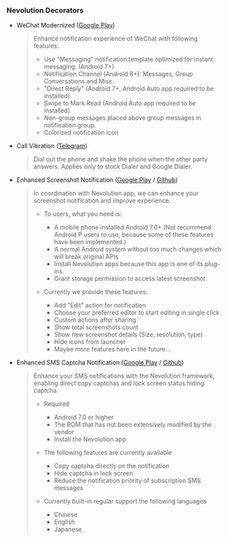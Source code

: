 ### Nevolution Decorators

- WeChat Modernized ([Google Play](https://play.google.com/store/apps/details?id=com.oasisfeng.nevo.decorators.wechat))
  > Enhance notification experience of WeChat with following features:
  >
  > * Use "Messaging" notification template optimized for instant messaging. (Android 7+)
  > * Notification Channel (Android 8+): Messages, Group Conversations and Misc.
  > * "Direct Reply" (Android 7+, Android Auto app required to be installed)
  > * Swipe to Mark Read (Android Auto app required to be installed)
  > * Non-group messages placed above group messages in notification group.
  > * Colorized notification icon
  
- Call Vibration ([Telegram](https://t.me/oasisfeng_apps/26904))
  > Dial out the phone and shake the phone when the other party answers. Applies only to stock Dialer and Google Dialer.
  
- Enhanced Screenshot Notification ([Google Play](https://play.google.com/store/apps/details?id=moe.feng.nevo.decorators.enscreenshot) / [Github](https://github.com/fython/EnhancedScreenshotNotification/releases))
  > In coordination with Nevolution app, we can enhance your screenshot notification and improve experience.
  >
  > * To users, what you need is:
  >   - A mobile phone installed Android 7.0+ (Not recommend Android P users to use, because some of these features have been implemented.)
  >   - A normal Android system without too much changes which will break original APIs
  >   - Install Nevolution apps because this app is one of its plug-ins.
  >   - Grant storage permission to access latest screenshot.
  >
  > * Currently we provide these features:
  >   - Add "Edit" action for notification
  >   - Choose your preferred editor to start editing in single click
  >   - Custom actions after sharing
  >   - Show total screenshots count
  >   - Show new screenshot details (Size, resolution, type)
  >   - Hide icons from launcher
  >   - Maybe more features here in the future...
  
- Enhanced SMS Captcha Notification ([Google Play](https://play.google.com/store/apps/details?id=me.kr328.nevo.decorators.smscaptcha) / [Github](https://github.com/Kr328/nevo-decorators-sms-captchas/releases))
  > Enhance your SMS notifications with the Nevolution framework, enabling direct copy captchas and lock screen status hiding captcha
  >
  > * Required
  >   - Android 7.0 or higher
  >   - The ROM that has not been extensively modified by the vendor
  >   - Install the Nevolution app
  >
  > * The following features are currently available
  >   - Copy captcha directly on the notification
  >   - Hide captcha in lock screen
  >   - Reduce the notification priority of subscription SMS messages
  >
  > * Currently built-in regular support the following languages
  >   - Chinese
  >   - English
  >   - Japanese
